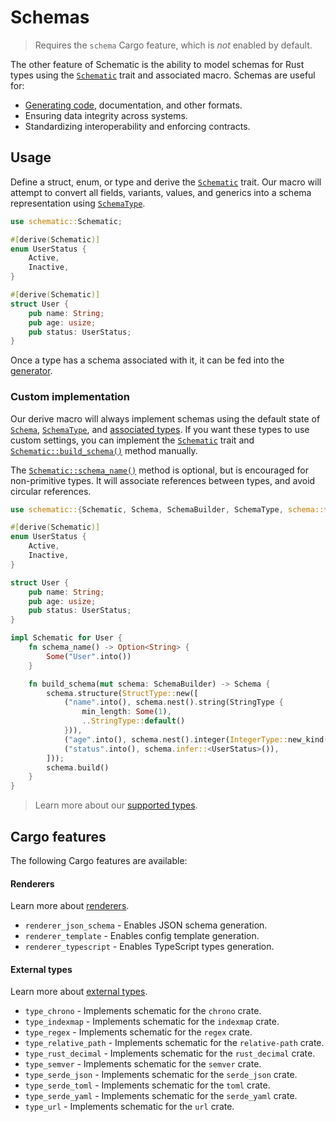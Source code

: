 # Schemas

> Requires the `schema` Cargo feature, which is _not_ enabled by default.

The other feature of Schematic is the ability to model schemas for Rust types using the
[`Schematic`][schematic] trait and associated macro. Schemas are useful for:

- [Generating code](./generator/index.md), documentation, and other formats.
- Ensuring data integrity across systems.
- Standardizing interoperability and enforcing contracts.

## Usage

Define a struct, enum, or type and derive the [`Schematic`][schematic] trait. Our macro will attempt
to convert all fields, variants, values, and generics into a schema representation using
[`SchemaType`][schematype].

```rust
use schematic::Schematic;

#[derive(Schematic)]
enum UserStatus {
	Active,
	Inactive,
}

#[derive(Schematic)]
struct User {
	pub name: String;
	pub age: usize;
	pub status: UserStatus;
}
```

Once a type has a schema associated with it, it can be fed into the
[generator](./generator/index.md).

### Custom implementation

Our derive macro will always implement schemas using the default state of [`Schema`][schema],
[`SchemaType`][schematype], and [associated types](./types.md). If you want these types to use
custom settings, you can implement the [`Schematic`][schematic] trait and
[`Schematic::build_schema()`](https://docs.rs/schematic/latest/schematic/trait.Schematic.html#method.build_schema)
method manually.

The
[`Schematic::schema_name()`](https://docs.rs/schematic/latest/schematic/trait.Schematic.html#method.schema_name)
method is optional, but is encouraged for non-primitive types. It will associate references between
types, and avoid circular references.

```rust
use schematic::{Schematic, Schema, SchemaBuilder, SchemaType, schema::*};

#[derive(Schematic)]
enum UserStatus {
	Active,
	Inactive,
}

struct User {
	pub name: String;
	pub age: usize;
	pub status: UserStatus;
}

impl Schematic for User {
	fn schema_name() -> Option<String> {
		Some("User".into())
	}

	fn build_schema(mut schema: SchemaBuilder) -> Schema {
		schema.structure(StructType::new([
			("name".into(), schema.nest().string(StringType {
				min_length: Some(1),
				..StringType::default()
			})),
			("age".into(), schema.nest().integer(IntegerType::new_kind(IntegerKind::Usize))),
			("status".into(), schema.infer::<UserStatus>()),
		]));
		schema.build()
	}
}
```

> Learn more about our [supported types](./types.md).

## Cargo features

The following Cargo features are available:

#### Renderers

Learn more about [renderers](./generator/index.md).

- `renderer_json_schema` - Enables JSON schema generation.
- `renderer_template` - Enables config template generation.
- `renderer_typescript` - Enables TypeScript types generation.

#### External types

Learn more about [external types](./external.md).

- `type_chrono` - Implements schematic for the `chrono` crate.
- `type_indexmap` - Implements schematic for the `indexmap` crate.
- `type_regex` - Implements schematic for the `regex` crate.
- `type_relative_path` - Implements schematic for the `relative-path` crate.
- `type_rust_decimal` - Implements schematic for the `rust_decimal` crate.
- `type_semver` - Implements schematic for the `semver` crate.
- `type_serde_json` - Implements schematic for the `serde_json` crate.
- `type_serde_toml` - Implements schematic for the `toml` crate.
- `type_serde_yaml` - Implements schematic for the `serde_yaml` crate.
- `type_url` - Implements schematic for the `url` crate.

[schematic]: https://docs.rs/schematic/latest/schematic/trait.Schematic.html
[schema]: https://docs.rs/schematic/latest/schematic/struct.Schema.html
[schematype]: https://docs.rs/schematic/latest/schematic/enum.SchemaType.html
